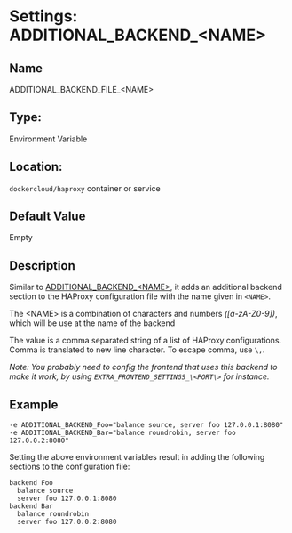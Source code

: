 # Settings: ADDITIONAL_BACKEND_\<NAME>

## Name

ADDITIONAL_BACKEND_FILE_\<NAME>

## Type:

Environment Variable
    
## Location:

`dockercloud/haproxy` container or service

## Default Value

Empty

## Description

Similar to [ADDITIONAL_BACKEND_\<NAME>](additionalBackendFileName.md), it adds an additional backend section to the HAProxy configuration file with the name given in `<NAME>`. 

The \<NAME> is a combination of characters and numbers *([a-zA-Z0-9])*, which will be use at the name of the backend

The value is a comma separated string of a list of HAProxy configurations. Comma is translated to new line character. To escape comma, use `\,`. 

*Note: You probably need to config the frontend that uses this backend to make it work, by using `EXTRA_FRONTEND_SETTINGS_\<PORT\>` for instance.*

## Example

```
-e ADDITIONAL_BACKEND_Foo="balance source, server foo 127.0.0.1:8080"
-e ADDITIONAL_BACKEND_Bar="balance roundrobin, server foo 127.0.0.2:8080"
```

Setting the above environment variables result in adding the following sections to the configuration file:


```
backend Foo
  balance source
  server foo 127.0.0.1:8080
backend Bar
  balance roundrobin
  server foo 127.0.0.2:8080
```
